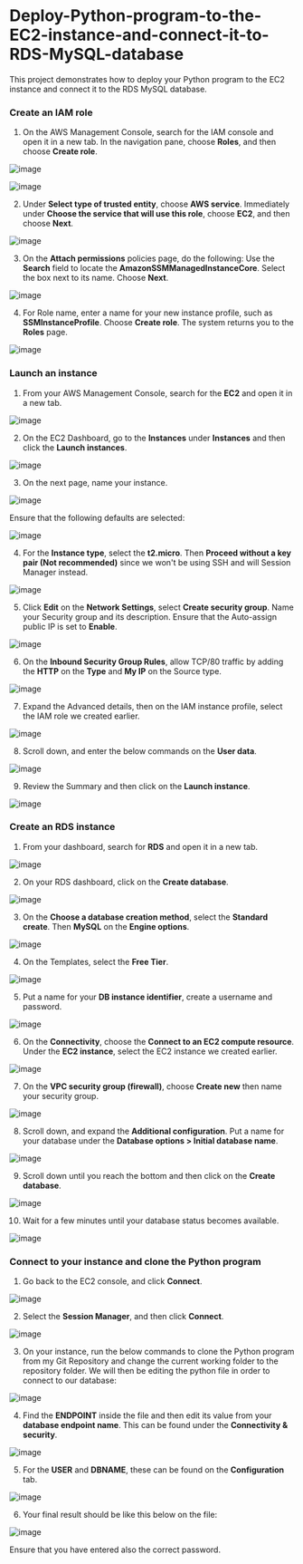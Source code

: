 # Deploy-Python-program-to-the-EC2-instance-and-connect-it-to-RDS-MySQL-database

This project demonstrates how to deploy your Python program to the EC2 instance and connect it to the RDS MySQL database. 

### Create an IAM role

1. On the AWS Management Console, search for the IAM console and open it in a new tab. In the navigation pane, choose **Roles**, and then choose **Create role**.

![image](https://github.com/ericksonaspa/Highly-Available-and-Scalable-Web-Application/assets/77118362/4f65edb4-5e95-46db-b4a8-dcde291c3069)

![image](https://github.com/ericksonaspa/Highly-Available-and-Scalable-Web-Application/assets/77118362/2b825fb9-0d02-4f94-8de4-3b8cb788bac2)

2. Under **Select type of trusted entity**, choose **AWS service**. Immediately under **Choose the service that will use this role**, choose **EC2**, and then choose **Next**.

![image](https://github.com/ericksonaspa/Highly-Available-and-Scalable-Web-Application/assets/77118362/6626e733-2e79-42f1-b54e-e291aac5f97f)

3. On the **Attach permissions** policies page, do the following: Use the **Search** field to locate the **AmazonSSMManagedInstanceCore**. Select the box next to its name. Choose **Next**.

![image](https://github.com/ericksonaspa/Highly-Available-and-Scalable-Web-Application/assets/77118362/86a70df9-3d71-4c53-9ba9-dca737e0438e)

4. For Role name, enter a name for your new instance profile, such as **SSMInstanceProfile**. Choose **Create role**. The system returns you to the **Roles** page. 

![image](https://github.com/ericksonaspa/Highly-Available-and-Scalable-Web-Application/assets/77118362/897bd207-1a10-4bd7-9cde-69f0a0239ff0)

### Launch an instance

1. From your AWS Management Console, search for the **EC2** and open it in a new tab.

![image](https://github.com/ericksonaspa/Deploy-Python-program-to-the-EC2-instance-and-connect-it-to-RDS-MySQL-database/assets/77118362/65ed5118-dad8-42ef-83e2-945913a0c5fc)

2. On the EC2 Dashboard, go to the **Instances** under **Instances** and then click the **Launch instances**. 

![image](https://github.com/ericksonaspa/Deploy-Python-program-to-the-EC2-instance-and-connect-it-to-RDS-MySQL-database/assets/77118362/dcd8f152-8764-44d1-8415-2c6345253255)

3. On the next page, name your instance. 

![image](https://github.com/ericksonaspa/Deploy-Python-program-to-the-EC2-instance-and-connect-it-to-RDS-MySQL-database/assets/77118362/aff73b81-961f-4540-b1d6-7aa5e997d0fd)

Ensure that the following defaults are selected: 

![image](https://github.com/ericksonaspa/Deploy-Python-program-to-the-EC2-instance-and-connect-it-to-RDS-MySQL-database/assets/77118362/75e46533-9ad7-45ab-ab01-c06145c121f9)

4. For the **Instance type**, select the **t2.micro**. Then **Proceed without a key pair (Not recommended)** since we won't be using SSH and will Session Manager instead. 

![image](https://github.com/ericksonaspa/Deploy-Python-program-to-the-EC2-instance-and-connect-it-to-RDS-MySQL-database/assets/77118362/aa907b95-bdeb-4c1d-8e4b-f7bb08dc9173)

5. Click **Edit** on the **Network Settings**, select **Create security group**. Name your Security group and its description. Ensure that the Auto-assign public IP is set to **Enable**. 

![image](https://github.com/ericksonaspa/Deploy-Python-program-to-the-EC2-instance-and-connect-it-to-RDS-MySQL-database/assets/77118362/08ebb0c2-6f65-434b-9801-1d22698fa492)

6. On the **Inbound Security Group Rules**, allow TCP/80 traffic by adding the **HTTP** on the **Type** and **My IP** on the Source type. 

![image](https://github.com/ericksonaspa/Deploy-Python-program-to-the-EC2-instance-and-connect-it-to-RDS-MySQL-database/assets/77118362/b400105a-e4a5-4ec6-8250-0b76d86b0e40)

7. Expand the Advanced details, then on the IAM instance profile, select the IAM role we created earlier. 

![image](https://github.com/ericksonaspa/Deploy-Python-program-to-the-EC2-instance-and-connect-it-to-RDS-MySQL-database/assets/77118362/c3a371ec-e09a-4a2b-a24f-af64fbe7b57e)

8. Scroll down, and enter the below commands on the **User data**. 

![image](https://github.com/ericksonaspa/Deploy-Python-program-to-the-EC2-instance-and-connect-it-to-RDS-MySQL-database/assets/77118362/5dbc8313-d07f-44ba-a48a-044ee3eec339)

9. Review the Summary and then click on the **Launch instance**. 

![image](https://github.com/ericksonaspa/Deploy-Python-program-to-the-EC2-instance-and-connect-it-to-RDS-MySQL-database/assets/77118362/186a33be-ae10-4270-86bb-809f55dd5ec1)

### Create an RDS instance

1. From your dashboard, search for **RDS** and open it in a new tab. 

![image](https://github.com/ericksonaspa/Deploy-Python-program-to-the-EC2-instance-and-connect-it-to-RDS-MySQL-database/assets/77118362/ec586101-e5e2-4b3d-af20-9dc4274dbe20)

2. On your RDS dashboard, click on the **Create database**. 

![image](https://github.com/ericksonaspa/Deploy-Python-program-to-the-EC2-instance-and-connect-it-to-RDS-MySQL-database/assets/77118362/f41b2d0d-dc52-4239-8c60-5aea763b91fb)

3. On the **Choose a database creation method**, select the **Standard create**. Then **MySQL** on the **Engine options**. 

![image](https://github.com/ericksonaspa/Deploy-Python-program-to-the-EC2-instance-and-connect-it-to-RDS-MySQL-database/assets/77118362/7928e613-6b59-4295-a3e6-087acece8a69)

4. On the Templates, select the **Free Tier**. 

![image](https://github.com/ericksonaspa/Deploy-Python-program-to-the-EC2-instance-and-connect-it-to-RDS-MySQL-database/assets/77118362/af8dbc46-d612-4ad9-a5ab-d47db92121a5)

5. Put a name for your **DB instance identifier**, create a username and password. 

![image](https://github.com/ericksonaspa/Deploy-Python-program-to-the-EC2-instance-and-connect-it-to-RDS-MySQL-database/assets/77118362/635deb1d-fb70-439d-8fc6-bfcf6aa58692)

6. On the **Connectivity**, choose the **Connect to an EC2 compute resource**. Under the **EC2 instance**, select the EC2 instance we created earlier. 

![image](https://github.com/ericksonaspa/Deploy-Python-program-to-the-EC2-instance-and-connect-it-to-RDS-MySQL-database/assets/77118362/f62dc866-35d9-4aa1-b1be-df07a2ef34ec)

7. On the **VPC security group (firewall)**, choose **Create new** then name your security group. 

![image](https://github.com/ericksonaspa/Deploy-Python-program-to-the-EC2-instance-and-connect-it-to-RDS-MySQL-database/assets/77118362/e85ebfeb-3447-48be-ba42-52f1a392cc2b)

8. Scroll down, and expand the **Additional configuration**. Put a name for your database under the **Database options > Initial database name**. 

![image](https://github.com/ericksonaspa/Deploy-Python-program-to-the-EC2-instance-and-connect-it-to-RDS-MySQL-database/assets/77118362/75675fd6-5c6c-4cbd-ad8d-c946455f652d)

9. Scroll down until you reach the bottom and then click on the **Create database**. 

![image](https://github.com/ericksonaspa/Deploy-Python-program-to-the-EC2-instance-and-connect-it-to-RDS-MySQL-database/assets/77118362/75c0d313-07b7-4eae-8970-b274daa6ba2b)

10. Wait for a few minutes until your database status becomes available. 

![image](https://github.com/ericksonaspa/Deploy-Python-program-to-the-EC2-instance-and-connect-it-to-RDS-MySQL-database/assets/77118362/5667be8b-0506-477e-af1c-5cc68fbbb442)

### Connect to your instance and clone the Python program

1. Go back to the EC2 console, and click **Connect**. 

![image](https://github.com/ericksonaspa/Deploy-Python-program-to-the-EC2-instance-and-connect-it-to-RDS-MySQL-database/assets/77118362/9f871296-3e05-4743-8c11-3b069e7a1197)

2. Select the **Session Manager**, and then click **Connect**. 

![image](https://github.com/ericksonaspa/Deploy-Python-program-to-the-EC2-instance-and-connect-it-to-RDS-MySQL-database/assets/77118362/3427f58f-3297-4ed1-96ad-003e5a37376c)

3. On your instance, run the below commands to clone the Python program from my Git Repository and change the current working folder to the repository folder. We will then be editing the python file in order to connect to our database:

![image](https://github.com/ericksonaspa/Deploy-Python-program-to-the-EC2-instance-and-connect-it-to-RDS-MySQL-database/assets/77118362/6ada5c81-6a76-4da6-bbfd-9cde4028046a)

4. Find the **ENDPOINT** inside the file and then edit its value from your **database endpoint name**. This can be found under the **Connectivity & security**. 

![image](https://github.com/ericksonaspa/Deploy-Python-program-to-the-EC2-instance-and-connect-it-to-RDS-MySQL-database/assets/77118362/0f613eb7-923c-4c66-b843-27f243302dad)

5. For the **USER** and **DBNAME**, these can be found on the **Configuration** tab. 

![image](https://github.com/ericksonaspa/Deploy-Python-program-to-the-EC2-instance-and-connect-it-to-RDS-MySQL-database/assets/77118362/5bd6959b-ef2e-465e-9dd1-101fe7879870)

6. Your final result should be like this below on the file: 

![image](https://github.com/ericksonaspa/Deploy-Python-program-to-the-EC2-instance-and-connect-it-to-RDS-MySQL-database/assets/77118362/48eae0f0-e7c6-4114-aafb-55d5011660df)

Ensure that you have entered also the correct password. 
























































































